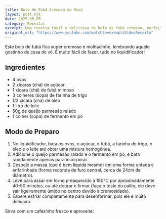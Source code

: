 ```yaml
---
title: Bolo de Fubá Cremoso da Vovó
layout: post.njk
date: 2025-05-05
category: Receitas
excerpt: Uma receita fácil e deliciosa de bolo de fubá cremoso, perfeito para o café da tarde.
original_url: "https://www.youtube.com/watch?v=exemploVideoReceita"
---
```


Este bolo de fubá fica super cremoso e molhadinho, lembrando aquele gostinho de casa de vó. É muito fácil de fazer, tudo no liquidificador!

## Ingredientes

*   4 ovos
*   2 xícaras (chá) de açúcar
*   1 xícara (chá) de fubá mimoso
*   3 colheres (sopa) de farinha de trigo
*   1/2 xícara (chá) de óleo
*   1 litro de leite
*   50g de queijo parmesão ralado
*   1 colher (sopa) de fermento em pó

## Modo de Preparo

1.  No liquidificador, bata os ovos, o açúcar, o fubá, a farinha de trigo, o óleo e o leite até obter uma mistura homogênea.
2.  Adicione o queijo parmesão ralado e o fermento em pó, e bata rapidamente apenas para incorporar.
3.  Despeje a massa (que é bem líquida mesmo) em uma forma untada e enfarinhada (forma redonda de furo central, cerca de 24cm de diâmetro).
4.  Leve para assar em forno preaquecido a 180°C por aproximadamente 40-50 minutos, ou até dourar e firmar (faça o teste do palito, ele deve sair ligeiramente úmido no centro devido à cremosidade).
5.  Espere esfriar completamente para desenformar, pois ele é muito delicado.

Sirva com um cafezinho fresco e aproveite!
